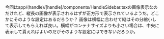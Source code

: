 今回はapp/(handle)/[handle]/components/HandleSidebar.tsxの画像表示なのだけれど、縦長の画像が表示されるはずが正方形で表示されているようだ。どこかにそのような設定はあるだろうか？
画像は横幅に合わせて縦はその分縮小して表示してもらえれば良い。横幅がコンテナサイズよりも小さい場合は、中央に表示して貰えればよいのだがそのような設定にはできないだろうか。